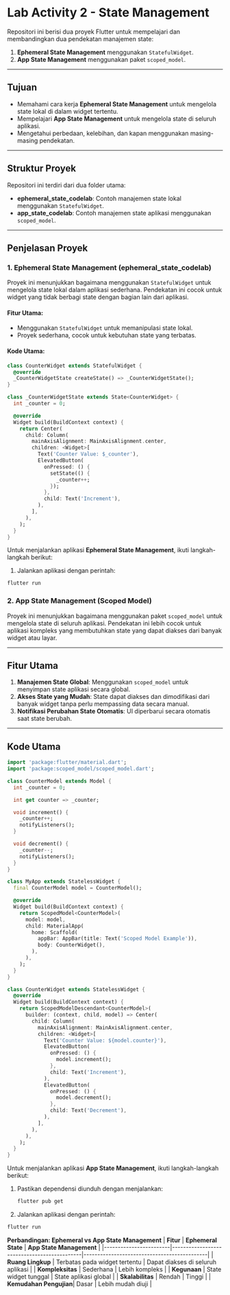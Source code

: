 # Lab Activity 2 - State Management

Repositori ini berisi dua proyek Flutter untuk mempelajari dan membandingkan dua pendekatan manajemen state:
1. **Ephemeral State Management** menggunakan `StatefulWidget`.
2. **App State Management** menggunakan paket `scoped_model`.

---

## Tujuan
- Memahami cara kerja **Ephemeral State Management** untuk mengelola state lokal di dalam widget tertentu.
- Mempelajari **App State Management** untuk mengelola state di seluruh aplikasi.
- Mengetahui perbedaan, kelebihan, dan kapan menggunakan masing-masing pendekatan.

---

## Struktur Proyek
Repositori ini terdiri dari dua folder utama:
- **ephemeral_state_codelab**: Contoh manajemen state lokal menggunakan `StatefulWidget`.
- **app_state_codelab**: Contoh manajemen state aplikasi menggunakan `scoped_model`.

---

## Penjelasan Proyek

### 1. **Ephemeral State Management (ephemeral_state_codelab)**
Proyek ini menunjukkan bagaimana menggunakan `StatefulWidget` untuk mengelola state lokal dalam aplikasi sederhana. Pendekatan ini cocok untuk widget yang tidak berbagi state dengan bagian lain dari aplikasi.

#### **Fitur Utama**:
- Menggunakan `StatefulWidget` untuk memanipulasi state lokal.
- Proyek sederhana, cocok untuk kebutuhan state yang terbatas.

#### **Kode Utama**:
```dart
class CounterWidget extends StatefulWidget {
  @override
  _CounterWidgetState createState() => _CounterWidgetState();
}

class _CounterWidgetState extends State<CounterWidget> {
  int _counter = 0;

  @override
  Widget build(BuildContext context) {
    return Center(
      child: Column(
        mainAxisAlignment: MainAxisAlignment.center,
        children: <Widget>[
          Text('Counter Value: $_counter'),
          ElevatedButton(
            onPressed: () {
              setState(() {
                _counter++;
              });
            },
            child: Text('Increment'),
          ),
        ],
      ),
    );
  }
}
```
Untuk menjalankan aplikasi **Ephemeral State Management**, ikuti langkah-langkah berikut:
1. Jalankan aplikasi dengan perintah:
  ```bash
  flutter run
  ```

### 2. **App State Management (Scoped Model)**

Proyek ini menunjukkan bagaimana menggunakan paket `scoped_model` untuk mengelola state di seluruh aplikasi. Pendekatan ini lebih cocok untuk aplikasi kompleks yang membutuhkan state yang dapat diakses dari banyak widget atau layar.

---

## Fitur Utama
1. **Manajemen State Global**: Menggunakan `scoped_model` untuk menyimpan state aplikasi secara global.
2. **Akses State yang Mudah**: State dapat diakses dan dimodifikasi dari banyak widget tanpa perlu mempassing data secara manual.
3. **Notifikasi Perubahan State Otomatis**: UI diperbarui secara otomatis saat state berubah.

---

## Kode Utama
```dart
import 'package:flutter/material.dart';
import 'package:scoped_model/scoped_model.dart';

class CounterModel extends Model {
  int _counter = 0;

  int get counter => _counter;

  void increment() {
    _counter++;
    notifyListeners();
  }

  void decrement() {
    _counter--;
    notifyListeners();
  }
}

class MyApp extends StatelessWidget {
  final CounterModel model = CounterModel();

  @override
  Widget build(BuildContext context) {
    return ScopedModel<CounterModel>(
      model: model,
      child: MaterialApp(
        home: Scaffold(
          appBar: AppBar(title: Text('Scoped Model Example')),
          body: CounterWidget(),
        ),
      ),
    );
  }
}

class CounterWidget extends StatelessWidget {
  @override
  Widget build(BuildContext context) {
    return ScopedModelDescendant<CounterModel>(
      builder: (context, child, model) => Center(
        child: Column(
          mainAxisAlignment: MainAxisAlignment.center,
          children: <Widget>[
            Text('Counter Value: ${model.counter}'),
            ElevatedButton(
              onPressed: () {
                model.increment();
              },
              child: Text('Increment'),
            ),
            ElevatedButton(
              onPressed: () {
                model.decrement();
              },
              child: Text('Decrement'),
            ),
          ],
        ),
      ),
    );
  }
}
```
Untuk menjalankan aplikasi **App State Management**, ikuti langkah-langkah berikut:
1. Pastikan dependensi diunduh dengan menjalankan:
   ```bash
   flutter pub get
   ```
2. Jalankan aplikasi dengan perintah:
  ```bash
  flutter run
  ```

**Perbandingan: Ephemeral vs App State Management**
| **Fitur**              | **Ephemeral State**                          | **App State Management**                    |
|------------------------|---------------------------------------------|---------------------------------------------|
| **Ruang Lingkup**       | Terbatas pada widget tertentu               | Dapat diakses di seluruh aplikasi          |
| **Kompleksitas**        | Sederhana                                   | Lebih kompleks                             |
| **Kegunaan**            | State widget tunggal                        | State aplikasi global                      |
| **Skalabilitas**        | Rendah                                      | Tinggi                                      |
| **Kemudahan Pengujian**| Dasar                                       | Lebih mudah diuji                          |
